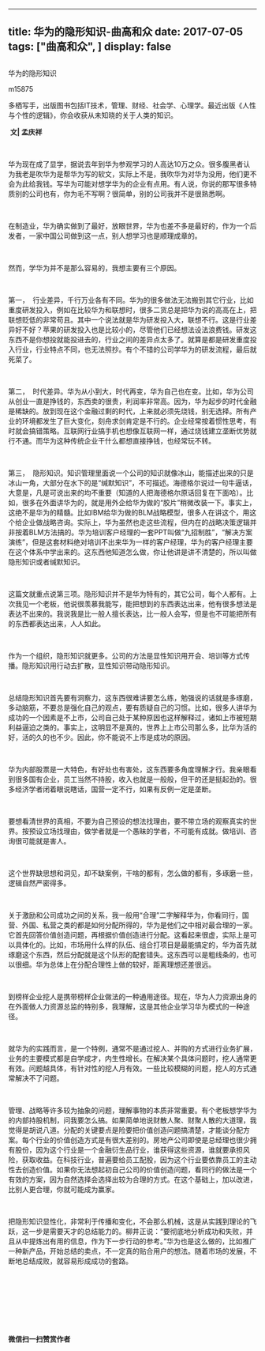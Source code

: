 
---
title:   华为的隐形知识-曲高和众
date: 2017-07-05
tags: ["曲高和众", ]
display: false
---


## 



华为的隐形知识




m15875




多栖写手，出版图书包括IT技术，管理、财经、社会学、心理学。最近出版《人性与个性的逻辑》，你会收获从未知晓的关于人类的知识。


&nbsp;**文|&nbsp;孟庆祥**

&nbsp;

华为现在成了显学，据说去年到华为参观学习的人高达10万之众。很多腹黑者认为我老是吹华为是帮华为写的软文，实际上不是，我吹华为对华为没用，他们更不会为此给我钱。写华为可能对想学华为的企业有点用。有人说，你说的那写很多特质别的公司也有，你为毛不写啊？很简单，别的公司我并不是很熟悉啊。

&nbsp;

在制造业，华为确实做到了最好，放眼世界，华为也差不多是最好的，作为一个后发者，一家中国公司做到这一点，别人想学习也是顺理成章的。

&nbsp;

然而，学华为并不是那么容易的，我想主要有三个原因。

&nbsp;

第一，&nbsp;&nbsp;行业差异，千行万业各有不同。华为的很多做法无法搬到其它行业，比如重度研发投入，例如在比较华为和联想时，很多二货总是把华为说的高高在上，把联想贬低的非常苟且。其中一个说法就是华为研发投入大，联想不行。这是行业差异好不好？苹果的研发投入也是比较小的，尽管他们已经想法设法浪费钱。研发这东西不是你想投就能投进去的，行业之间的差异点太多了。就算是都是研发重度投入行业，行业特点不同，也无法照抄。有个不错的公司学华为的研发流程，最后就死菜了。

&nbsp;

第二，&nbsp;&nbsp;时代差异。华为从小到大，时代再变，华为自己也在变。比如，华为公司从创业一直是挣钱的，东西卖的很贵，利润率非常高。因为，华为起步的时代金融是稀缺的。放到现在这个金融过剩的时代，上来就必须先烧钱，别无选择。所有产业的环境都发生了巨大变化，刻舟求剑肯定是不行的。企业经常按着惯性思考，有时就会搞错策略。互联网行业搞手机也想像互联网一样，通过烧钱建立垄断优势就行不通。而华为这种传统企业干什么都想直接挣钱，也经常玩不转。

&nbsp;

第三，&nbsp;&nbsp;隐形知识。知识管理里面说一个公司的知识就像冰山，能描述出来的只是冰山一角，大部分在水下的是“缄默知识”，不可描述。海德格尔说过一句牛逼话，大意是，凡是可说出来的均不重要（知道的人把海德格尔原话回复在下面哈）。比如，很多在外面讲华为的，就是用外企给华为做的“胶片”稍微改装一下。事实上，这绝不是华为的精髓。比如IBM给华为做的BLM战略模型，很多人在讲这个，用这个给企业做战略咨询。实际上，华为虽然也走这些流程，但内在的战略决策逻辑并非按着BLM方法搞的。华为培训客户经理的一套PPT叫做“九招制胜”，“解决方案演练”，但是这套材料绝对培训不出来华为一样的客户经理，华为的客户经理主要在这个体系中学出来的。这东西他知道怎么做，你让他讲是讲不清楚的，所以叫做隐形知识或者缄默知识。

&nbsp;

这篇文就重点说第三项。隐形知识并不是华为特有的，其它公司，每个人都有。上次我见一个老板，他说很羡慕我能写，能把想到的东西表达出来，他有很多想法是表达不出来的。我说我是比一般人擅长表达，比一般人会写，但是也不可能把所有的东西都表达出来，人人如此。

&nbsp;

作为一个组织，隐形知识就更多。公司的方法是显性知识用开会、培训等方式传播。隐形知识用行动去扩散，显性知识带动隐形知识。

&nbsp;

总结隐形知识首先要有洞察力，这东西很难讲要怎么练，勉强说的话就是多琢磨，多动脑筋，不要总是强化自己的观点，要有质疑自己的习惯。比如，很多人讲华为成功的一个因素是不上市，公司自己处于某种原因也这样解释过，诸如上市被短期利益逼迫之类的。事实上，这明显不是真的，世界上上市公司那么多，比华为活的好，活的久的也不少。因此，你不能说不上市是成功的原因。

&nbsp;

华为内部股票是一大特色，有好处也有害处，这东西要多角度理解才行。我亲眼看到很多国有企业，员工当然不持股，收入也就是一般般，但干的还是挺起劲的。很多经济学者闭着眼说瞎话，国营一定不行，如果有反例一定是垄断。

&nbsp;

要想看清世界的真相，不要为自己预设的想法找理由，要不带立场的观察真实的世界。按预设立场找理由，做学者就是一个愚昧的学者，不可能有成就。做培训、咨询很可能就是害人。

&nbsp;

这个世界缺思想和洞见，却不缺案例，干啥的都有，怎么做的都有，多琢磨一些，逻辑自然严密得多。

&nbsp;

关于激励和公司成功之间的关系，我一般用“合理”二字解释华为，你看同行，国营、外国、私营之类的都是如何分配所得的，华为是他们之中相对最合理的一家。它首先回答价值创造问题，再根据价值创造进行分配。这看起来很虚，实际上是可以具体化的。比如，市场用什么样的队伍、组合打项目是最能搞定的，华为首先就琢磨这个东西，然后分配就是这个队形的配套错失。这东西可以是粗线条的，也可以很细。华为总体上在分配合理性上做的较好，距离理想还差很远。

&nbsp;

到榜样企业挖人是携带榜样企业做法的一种通用途径。现在，华为人力资源出身的在外面做人力资源总监的特别多，我理解，这是其他企业学习华为模式的一种途径。

&nbsp;

就华为的实践而言，是一个特例，通常不是通过挖人、并购的方式进行业务扩展，业务的主要模式都是自学成才，内生性增长。在解决某个具体问题时，挖人通常更有效。问题越具体，有针对性的挖人月有效。一些比较模糊的问题，挖人的方式通常解决不了问题。

&nbsp;

管理、战略等许多较为抽象的问题，理解事物的本质非常重要。有个老板想学华为的内部持股机制，问我要怎么搞。如果简单地说财散人聚、财聚人散的大道理，我觉得是胡说八道。分配的关键要点是险要把价值创造问题搞清楚，才能谈分配方案。每个行业的价值创造方式是有很大差别的。房地产公司即使是总经理也很少拥有股份，因为这个行业是一个金融衍生品行业，谁获得这些资源，谁就要承担风险，获取收益。在科技行业，普遍要给员工配股，因为这个行业要依靠员工的主动性去创造价值。如果你无法想起初自己公司的价值创造问题，看同行的做法是一个有效的方案，因为自然选择会选择出较为合理的方式。在这个基础上，加以改进，比别人更合理，你就可能成为赢家。

&nbsp;

把隐形知识显性化，非常利于传播和变化，不会那么机械，这是从实践到理论的飞跃，这一步是需要天才的总结能力的。柳井正说：“要彻底地分析成功和失败，并且从中提炼出有用的信息，作为下一步行动的参考。”华为也是这么做的，比如推广一种新产品，开始总结的卖点，不一定真的贴合用户的想法。随着市场的发展，不断地总结成败，就容易形成成功的套路。

&nbsp;

&nbsp;

&nbsp;

&nbsp;




**微信扫一扫赞赏作者**















